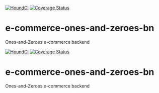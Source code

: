 [![HoundCI](https://img.shields.io/badge/reviewed%20by-Hound-%23a873d1.svg)](https://houndci.com)     [![Coverage Status](https://coveralls.io/repos/github/atlp-rwanda/e-commerce-ones-and-zeroes-bn/badge.svg?branch=develop)](https://coveralls.io/github/atlp-rwanda/e-commerce-ones-and-zeroes-bn?branch=develop)

 # e-commerce-ones-and-zeroes-bn

Ones-and-Zeroes e-commerce backend 







 [![HoundCI](https://img.shields.io/badge/reviewed%20by-Hound-%23a873d1.svg)](https://houndci.com)
  [![Coverage Status](https://coveralls.io/repos/github/atlp-rwanda/e-commerce-ones-and-zeroes-bn/badge.svg?branch=develop)](https://coveralls.io/github/atlp-rwanda/e-commerce-ones-and-zeroes-bn?branch=develop)


 # e-commerce-ones-and-zeroes-bn
Ones-and-Zeroes e-commerce backend 
